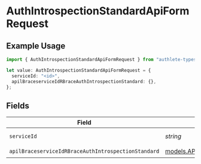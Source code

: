 # AuthIntrospectionStandardApiFormRequest

## Example Usage

```typescript
import { AuthIntrospectionStandardApiFormRequest } from "authlete-typescript-sdk/models/operations";

let value: AuthIntrospectionStandardApiFormRequest = {
  serviceId: "<id>",
  apilBraceserviceIdRBraceAuthIntrospectionStandard: {},
};
```

## Fields

| Field                                                                                                                         | Type                                                                                                                          | Required                                                                                                                      | Description                                                                                                                   |
| ----------------------------------------------------------------------------------------------------------------------------- | ----------------------------------------------------------------------------------------------------------------------------- | ----------------------------------------------------------------------------------------------------------------------------- | ----------------------------------------------------------------------------------------------------------------------------- |
| `serviceId`                                                                                                                   | *string*                                                                                                                      | :heavy_check_mark:                                                                                                            | A service ID.                                                                                                                 |
| `apilBraceserviceIdRBraceAuthIntrospectionStandard`                                                                           | [models.APILBraceserviceIdRBraceAuthIntrospectionStandard](../../models/apilbraceserviceidrbraceauthintrospectionstandard.md) | :heavy_check_mark:                                                                                                            | N/A                                                                                                                           |